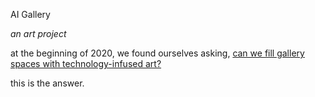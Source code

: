 AI Gallery 

*an art project* 

at the beginning of 2020, we found ourselves asking, [can we fill gallery spaces with technology-infused art?](https://reading.supply/@mathemakitten/citybuilding-long-term-orientations-EA8PKd)

this is the answer.
